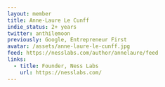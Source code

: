 ```yaml
---
layout: member
title: Anne-Laure Le Cunff
indie_status: 2+ years
twitter: anthilemoon
previously: Google, Entrepreneur First
avatar: /assets/anne-laure-le-cunff.jpg
feed: https://nesslabs.com/author/annelaure/feed
links:
  - title: Founder, Ness Labs
    url: https://nesslabs.com/
---
```

